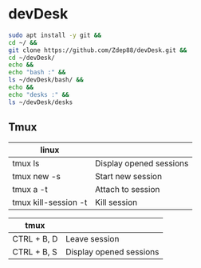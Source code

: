 # devDesk

```sh
sudo apt install -y git &&
cd ~/ &&
git clone https://github.com/Zdep88/devDesk.git &&
cd ~/devDesk/
echo &&
echo "bash :" &&
ls ~/devDesk/bash/ &&
echo &&
echo "desks :" &&
ls ~/devDesk/desks
```

## Tmux

|linux||
|-|-|
| tmux ls  | Display opened sessions |
| tmux new -s <Name> | Start new session |
| tmux a -t <Name> | Attach to session |
| tmux kill-session -t <Name> | Kill session |

|tmux||
|-------------|-------------|
| CTRL + B, D | Leave session |
| CTRL + B, S | Display opened sessions |
